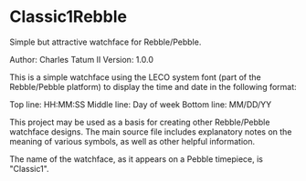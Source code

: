 # Classic1Rebble
 Simple but attractive watchface for Rebble/Pebble.

Author: Charles Tatum II
Version: 1.0.0

This is a simple watchface using the LECO system font (part of the Rebble/Pebble platform) to display the time and date in the following
format:

Top line: HH:MM:SS
Middle line: Day of week
Bottom line: MM/DD/YY

This project may be used as a basis for creating other Rebble/Pebble watchface designs. The main source file includes explanatory notes
on the meaning of various symbols, as well as other helpful information.

The name of the watchface, as it appears on a Pebble timepiece, is "Classic1".
